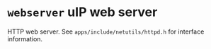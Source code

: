 `webserver` uIP web server
==========================

HTTP web server. See `apps/include/netutils/httpd.h` for interface
information.
